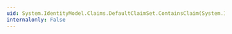 ```yaml
---
uid: System.IdentityModel.Claims.DefaultClaimSet.ContainsClaim(System.IdentityModel.Claims.Claim)
internalonly: False
---
```

